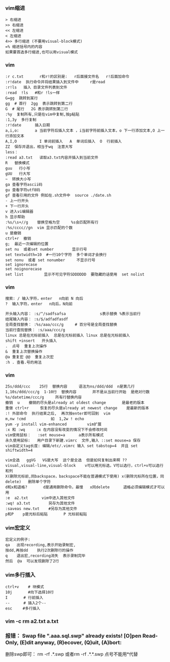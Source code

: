 ### vim缩进  

    > 右缩进
    >> 右缩进
    << 左缩进
    < 左缩进
    4>> 多行缩进 (不要用visual-block模式)
    =% 缩进括号内的内容
    如果要首选多行缩进,也可以用visual模式


### vim  

    :r c.txt       r和r!的区别是:   r后面接文件名   r!后面加命令
    :r!date  执行命令并将结果插入到文件中     r是read
    :r!ls   插入 目录文件列表到文件
    :read  !ls   #和r !ls一样
    G=gg  跳转到某行
    gg  # 首行  2gg  表示跳转到第二行
    G  # 尾行   2G 表示跳转到第二行
    :%y  复制所有,只是在vim中复制,按p粘贴
    :1,3y  多行复制
    :r!date      插入日期
    a,i,o:       a 当前字符后插入文本 ，i当前字符前插入文本，o 下一行添加文本,O 上一行添加文本
    A,I,O          I 单词前插入   A  单词后插入  O  行前插入
    ZZ  保存并退出，相当于wq  注意大写
    less：
    :read a3.txt   读取a3.txt内容并插入到当前文件
    R   替换模式
    guu   行小写
    gUU   行大写
    ~  转换大小写
    ga 查看字符ascii码
    gu 查看字符utf8码
    gf 查看引用的文件 例如在.sh文件中  source ./date.sh
    - 上一行开头
    + 下一行开头
    v 进入vi编辑器
    h 显示帮助
    :%s/\s+//g    替换空格为空     %s会匹配所有行
    :%s/cccc//gn  vim 显示匹配的个数
    u 是撤销
    ctrl+r  撤销
    g;  最近一次编辑的位置
    set nu  或者set number        显示行号
    set textwidth=10  #一行10个字符  多个单词才会换行
    set nonu  或者 set nonumber     不显示行号
    set ignorecase
    set noignorecase
    set list         显示不可见字符SDDDDDD  要隐藏的话使用  set nolist

### vim  

    搜索: / 输入字符，enter   n向前 N 向后
    ?  输入字符，enter   n向后，N向前

    开头输入内容： :s/^/sadfsafsa               s表示替换 %表示当前行
    结尾输入内容： :s/$/adfadfasdf
    全局查找替换： :%s/aaa/ccc/g     # 百分号是全局查找替换
    当前行查找替换： :s/aaa/ccc/g
    linux 总是在光标前插入  总是在光标前插入 linux 总是在光标前插入
    shift +insert   开头插入
    .  点号  重复上次操作
    &  重复上次替换操作
    @a 重复宏 @@  重复上次宏
    :h . 查看.号的用法

### vim  

    25s/ddd/ccc    25行  替换内容     语法为ns/ddd/ddd  n是第几行
    1,10s/ddd/ccc/g  1-10行  替换内容       并不是从当前行开始  是绝对行数
    %s/datetime/ccc/g     所有行替换内容
    撤销  u    撤销的尽头是already at oldest change       是最老的版本
    重做 ctrl+r     恢复的尽头是already at newest change    是最新的版本
    :! 外部命令  执行结束之后,  再次按enter即可回到  vim
    m,nw !cmd           如  1,2w ! echo
    yum -y install vim-enhanced         vim扩展
    :x 和 :wq     :x 在内容没有改变的情况下不会修改时间
    vim使用鼠标：   :set mouse=a      a表示所有模式
    永久使用鼠标:   用户目录下新建.vimrc  文件,输入 ::set mouse=a 保存
    vim自定义tag长度: 编辑/etc/.vimrc 输入 set tabstop=4  并且 set shiftwidth=4

    vim全选   ggVG   VG是大写  这个是全选  但是如何复制出来啊 ??
    visual,visual-line,visual-block    v可以用光标选，V可以选行，ctrl+v可以选行和列
    X(删除光标前,同backspace，backspace不能在普通模式下使用) x(删除光标所在位置，同delete)   删除单个字符
    d和x和退格?       d是通用删除命令，最慢   x同delete      退格必须编辑模式才可以用
    :e  a2.txt      vim中进入其他文件
    :wq! a3.txt        另存为其他文件
    :saveas new.txt    #另存为其他文件
    p和P    p是光标后粘贴       P 光标前粘贴

### vim宏定义  

    宏定义的例子:
    qa   出现recording,表示开始录制宏,
    按dd,再按dd    执行2次删除行的操作
    q    退出宏,recording消失  表示录制完毕
    然后  @a  可以发现删除了2行

### vim多行插入

    ctrl+v    # 块模式
    10j       #向下选择10行
    I       # 行前插入
    --      # 插入2个--
    esc   　#多行插入

### vim -c rm a2.txt a.txt

### 报错： Swap file ".aaa.sql.swp" already exists!  [O]pen Read-Only, (E)dit anyway, (R)ecover, (Q)uit, (A)bort:    
删除swp即可： rm -rf .\*.swp 或者rm -rf .\*.\*.swp       点号不能用*代替
